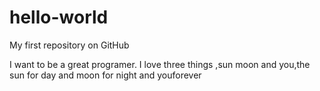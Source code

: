 # hello-world
My first repository on GitHub

I want to be a great programer.
I love three things ,sun moon and you,the sun for day and moon for night and youforever
